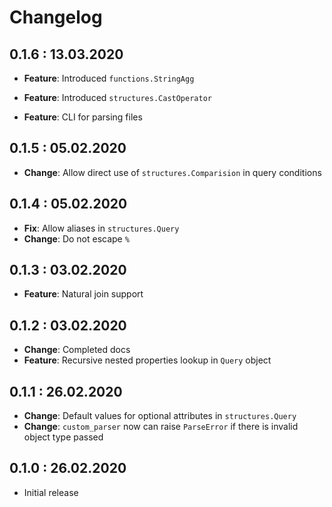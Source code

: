 # Changelog

## 0.1.6 : 13.03.2020

- **Feature**: Introduced `functions.StringAgg`
- **Feature**: Introduced `structures.CastOperator`

- **Feature**: CLI for parsing files

## 0.1.5 : 05.02.2020

- **Change**: Allow direct use of `structures.Comparision` in query conditions

## 0.1.4 : 05.02.2020

- **Fix**: Allow aliases in `structures.Query`
- **Change**: Do not escape `%`

## 0.1.3 : 03.02.2020

- **Feature**: Natural join support

## 0.1.2 : 03.02.2020

- **Change**: Completed docs
- **Feature**: Recursive nested properties lookup in `Query` object

## 0.1.1 : 26.02.2020

- **Change**: Default values for optional attributes in `structures.Query`
- **Change**: `custom_parser` now can raise `ParseError` if there is invalid object type passed

## 0.1.0 : 26.02.2020

- Initial release
